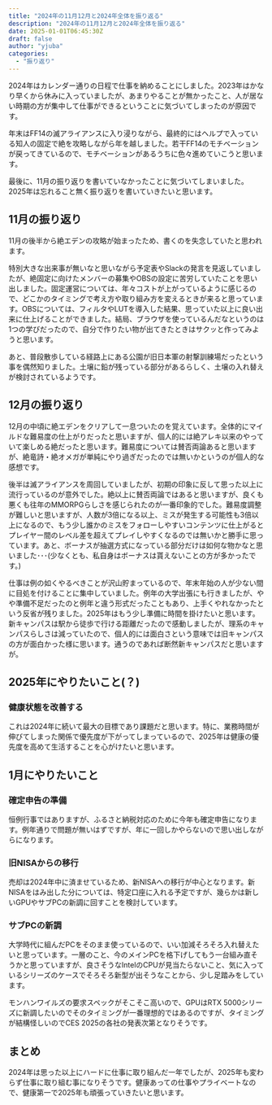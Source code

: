 ```yaml
---
title: "2024年の11月12月と2024年全体を振り返る"
description: "2024年の11月12月と2024年全体を振り返る"
date: 2025-01-01T06:45:30Z
draft: false
author: "yjuba"
categories:
  - "振り返り"
---
```


2024年はカレンダー通りの日程で仕事を納めることにしました。2023年はかなり早くから休みに入っていましたが、あまりやることが無かったこと、人が居ない時期の方が集中して仕事ができるということに気づいてしまったのが原因です。

年末はFF14の滅アライアンスに入り浸りながら、最終的にはヘルプで入っている知人の固定で絶を攻略しながら年を越しました。若干FF14のモチベーションが戻ってきているので、モチベーションがあるうちに色々進めていこうと思います。

最後に、11月の振り返りを書いていなかったことに気づいてしまいました。2025年は忘れること無く振り返りを書いていきたいと思います。

## 11月の振り返り
11月の後半から絶エデンの攻略が始まったため、書くのを失念していたと思われます。

特別大きな出来事が無いなと思いながら予定表やSlackの発言を見返していましたが、絶固定に向けたメンバーの募集やOBSの設定に苦労していたことを思い出しました。固定運営については、年々コストが上がっているように感じるので、どこかのタイミングで考え方や取り組み方を変えるときが来ると思っています。OBSについては、フィルタやLUTを導入した結果、思っていた以上に良い出来に仕上げることができました。結局、ブラウザを使っているんだなというのは1つの学びだったので、自分で作りたい物が出てきたときはサクッと作ってみようと思います。

あと、普段散歩している経路上にある公園が旧日本軍の射撃訓練場だったという事を偶然知りました。土壌に鉛が残っている部分があるらしく、土壌の入れ替えが検討されているようです。

## 12月の振り返り
12月の中頃に絶エデンをクリアして一息ついたのを覚えています。全体的にマイルドな難易度の仕上がりだったと思いますが、個人的には絶アレキ以来のやっていて楽しめる絶だったと思います。難易度については賛否両論あると思いますが、絶竜詩・絶オメガが単純にやり過ぎだったのでは無いかというのが個人的な感想です。

後半は滅アライアンスを周回していましたが、初期の印象に反して思った以上に流行っているのが意外でした。絶以上に賛否両論ではあると思いますが、良くも悪くも往年のMMORPGらしさを感じられたのが一番印象的でした。難易度調整が難しいと思いますが、人数が3倍になる以上、ミスが発生する可能性も3倍以上になるので、もう少し誰かのミスをフォローしやすいコンテンツに仕上がるとプレイヤー間のレベル差を超えてプレイしやすくなるのでは無いかと勝手に思っています。あと、ボーナスが抽選方式になっている部分だけは如何な物かなと思いました･･･(少なくとも、私自身はボーナスは貰えないことの方が多かったです。)

仕事は例の如くやるべきことが沢山貯まっているので、年末年始の人が少ない間に目処を付けることに集中していました。例年の大学出張にも行きましたが、やや準備不足だったのと例年と違う形式だったこともあり、上手くやれなかったという反省が残りました。2025年はもう少し準備に時間を掛けたいと思います。新キャンパスは駅から徒歩で行ける距離だったので感動しましたが、理系のキャンパスらしさは減っていたので、個人的には面白さという意味では旧キャンパスの方が面白かった様に思います。通うのであれば断然新キャンパスだと思いますが。

## 2025年にやりたいこと(？)

### 健康状態を改善する
これは2024年に続いて最大の目標であり課題だと思います。特に、業務時間が伸びてしまった関係で優先度が下がってしまっているので、2025年は健康の優先度を高めて生活することを心がけたいと思います。

## 1月にやりたいこと

### 確定申告の準備
恒例行事ではありますが、ふるさと納税対応のために今年も確定申告になります。例年通りで問題が無いはずですが、年に一回しかやらないので思い出しながらになります。

### 旧NISAからの移行
売却は2024年中に済ませているため、新NISAへの移行が中心となります。新NISAをはみ出した分については、特定口座に入れる予定ですが、幾らかは新しいGPUやサブPCの新調に回すことを検討しています。

### サブPCの新調
大学時代に組んだPCをそのまま使っているので、いい加減そろそろ入れ替えたいと思っています。一層のこと、今のメインPCを格下げしてもう一台組み直そうかと思っていますが、良さそうなIntelのCPUが見当たらないこと、気に入っているシリーズのケースでそろそろ新型が出そうなことから、少し足踏みをしています。

モンハンワイルズの要求スペックがそこそこ高いので、GPUはRTX 5000シリーズに新調したいのでそのタイミングが一番理想的ではあるのですが、タイミングが結構怪しいのでCES 2025の各社の発表次第となりそうです。


## まとめ
2024年は思った以上にハードに仕事に取り組んだ一年でしたが、2025年も変わらず仕事に取り組む事になりそうです。健康あっての仕事やプライベートなので、健康第一で2025年も頑張っていきたいと思います。
